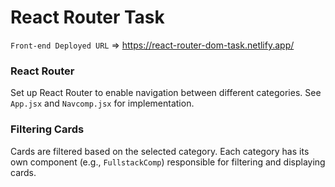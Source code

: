 # React Router Task

`Front-end Deployed URL` => https://react-router-dom-task.netlify.app/

### React Router
Set up React Router to enable navigation between different categories. See `App.jsx` and `Navcomp.jsx` for implementation.

### Filtering Cards
Cards are filtered based on the selected category. Each category has its own component (e.g., `FullstackComp`) responsible for filtering and displaying cards.